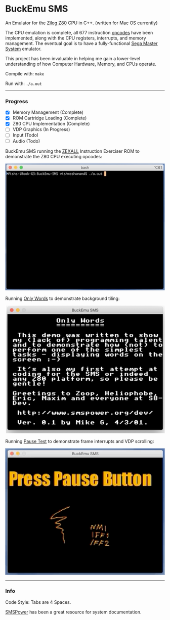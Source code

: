 # BuckEmu SMS

An Emulator for the [Zilog Z80](https://en.wikipedia.org/wiki/Zilog_Z80) CPU in C++. (written for Mac OS currently)

The CPU emulation is complete, all 677 instruction 
[opcodes](http://clrhome.org/table/) have been implemented, along with the CPU registers, interrupts, and
memory management. The eventual goal is to have a fully-functional
[Sega Master System](https://en.wikipedia.org/wiki/Master_System) emulator.

This project has been invaluable in helping me gain a lower-level understanding of how Computer Hardware, Memory, and
CPUs operate.

Compile with:
`make`

Run with:
`./a.out`

---
### Progress
- [x] Memory Management (Complete)
- [x] ROM Cartridge Loading (Complete)
- [x] Z80 CPU Implementation (Complete)
- [ ] VDP Graphics (In Progress)
- [ ] Input (Todo)
- [ ] Audio (Todo)

BuckEmu SMS running the [ZEXALL](https://www.smspower.org/Homebrew/ZEXALL-SMS) Instruction Exerciser ROM to demonstrate the Z80 CPU executing opcodes:

![Instruction Exerciser ROM Running](img/zexdoc_sdsc.gif)

Running [Only Words](https://www.smspower.org/Homebrew/OnlyWords-SMS) to demonstrate background tiling:

![Only Words ROM Running](img/owdemo.png)

Running [Pause Test](https://www.smspower.org/Homebrew/PauseTest-SMS) to demonstrate frame interrupts and VDP scrolling:

![Pause Test ROM Running](img/pauseTest.gif)

---
### Info
Code Style: Tabs are 4 Spaces.

[SMSPower](https://www.smspower.org/Development/Documents) has been a great resource for system documentation.
